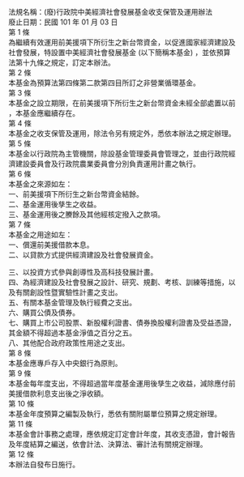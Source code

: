 法規名稱：(廢)行政院中美經濟社會發展基金收支保管及運用辦法  
廢止日期：民國 101 年 01 月 03 日  
第 1 條  
為繼續有效運用前美援項下所衍生之新台幣資金，以促進國家經濟建設及  
社會發展，特設置中美經濟社會發展基金 (以下簡稱本基金) ，並依預算  
法第十九條之規定，訂定本辦法。  
第 2 條  
本基金為預算法第四條第二款第四目所訂之非營業循環基金。  
第 3 條  
本基金之設立期限，在前美援項下所衍生之新台幣資金未經全部處置以前  
，本基金應繼續存在。  
第 4 條  
本基金之收支保管及運用，除法令另有規定外，悉依本辦法之規定辦理。  
第 5 條  
本基金以行政院為主管機關，除設基金管理委員會管理之，並由行政院經  
濟建設委員會及行政院農業委員會分別負責運用計畫之執行。  
第 6 條  
本基金之來源如左：  
一、前美援項下所衍生之新台幣資金結餘。  
二、基金運用後孳生之收益。  
三、基金運用後之賸餘及其他經核定撥入之款項。  
第 7 條  
本基金之用途如左：  
一、償還前美援借款本息。  
二、以貸款方式提供經濟建設及社會發展資金。  


三、以投資方式參與創導性及高科技發展計畫。  
四、為經濟建設及社會發展之設計、研究、規劃、考核、訓練等措施，以  
及有關創設性暨實驗性計畫之支出。  
五、有關本基金管理及執行經費之支出。  
六、購買公債及債券。  
七、購買上市公司股票、新股權利證書、債券換股權利證書及受益憑證，  
其金額不得超過本基金淨值之百分之五。  
八、其他配合政府政策性用途之支出。  
第 8 條  
本基金應專戶存入中央銀行為原則。  
第 9 條  
本基金每年度支出，不得超過當年度基金運用後孳生之收益，減除應付前  
美援借款利息支出後之淨收額。  
第 10 條  
本基金年度預算之編製及執行，悉依有關附屬單位預算之規定辦理。  
第 11 條  
本基金會計事務之處理，應依規定訂定會計年度，其收支憑證，會計報告  
及年度結算之編送，依會計法、決算法、審計法有關規定辦理。  
第 12 條  
本辦法自發布日施行。  


